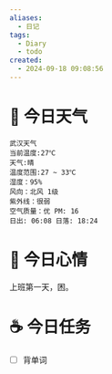 ```yaml
---
aliases:
  - 日记
tags:
  - Diary
  - todo
created:
  - 2024-09-18 09:08:56
---
```

# 🌅 今日天气

``` 
武汉天气
当前温度:27℃
天气:晴
温度范围:27 ~ 33℃
湿度：95%
风向：北风 1级
紫外线：很弱
空气质量：优 PM: 16
日出: 06:08 日落: 18:24
```

# 🍋 今日心情

上班第一天，困。

# ☕ 今日任务

- [ ] 背单词

